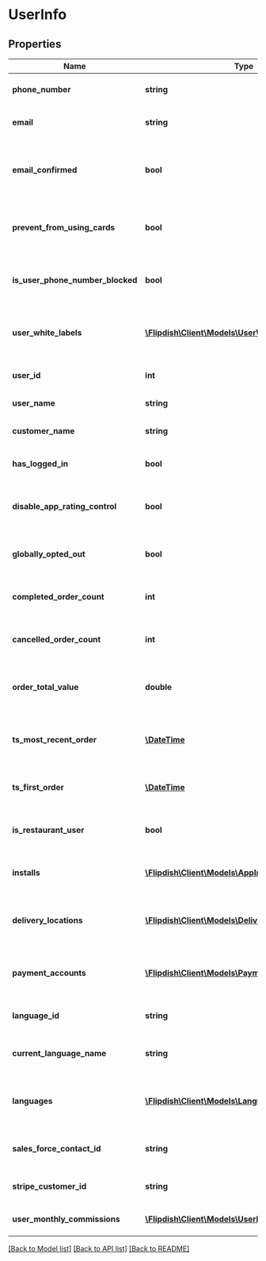 # UserInfo

## Properties
Name | Type | Description | Notes
------------ | ------------- | ------------- | -------------
**phone_number** | **string** | The user&#39;s phone number. | [optional] 
**email** | **string** | The user&#39;s email address. | [optional] 
**email_confirmed** | **bool** | Indicates if the user&#39;s email address has been confirmed. | [optional] 
**prevent_from_using_cards** | **bool** | Indicates if the user is prevented from using cards. | [optional] 
**is_user_phone_number_blocked** | **bool** | Indicates if the user&#39;s phone number is blocked. | [optional] 
**user_white_labels** | [**\Flipdish\\Client\Models\UserWhiteLabelInfo[]**](UserWhiteLabelInfo.md) | List of white label information associated with the user. | [optional] 
**user_id** | **int** | The unique identifier for the user. | [optional] 
**user_name** | **string** | The user&#39;s username. | [optional] 
**customer_name** | **string** | The customer&#39;s name. | [optional] 
**has_logged_in** | **bool** | Indicates if the user has logged in. | [optional] 
**disable_app_rating_control** | **bool** | Indicates if the app rating control is disabled for the user. | [optional] 
**globally_opted_out** | **bool** | Indicates if the user has globally opted out. | [optional] 
**completed_order_count** | **int** | The number of completed orders by the user. | [optional] 
**cancelled_order_count** | **int** | The number of cancelled orders by the user. | [optional] 
**order_total_value** | **double** | The total value of orders placed by the user. | [optional] 
**ts_most_recent_order** | [**\DateTime**](\DateTime.md) | The timestamp of the user&#39;s most recent order. | [optional] 
**ts_first_order** | [**\DateTime**](\DateTime.md) | The timestamp of the user&#39;s first order. | [optional] 
**is_restaurant_user** | **bool** | Indicates if the user is a restaurant user. | [optional] 
**installs** | [**\Flipdish\\Client\Models\AppInstall[]**](AppInstall.md) | List of app installs associated with the user. | [optional] 
**delivery_locations** | [**\Flipdish\\Client\Models\DeliveryLocation[]**](DeliveryLocation.md) | List of delivery locations associated with the user. | [optional] 
**payment_accounts** | [**\Flipdish\\Client\Models\PaymentAccount[]**](PaymentAccount.md) | List of payment accounts associated with the user. | [optional] 
**language_id** | **string** | The language identifier for the user. | [optional] 
**current_language_name** | **string** | Current language name for the user. | [optional] 
**languages** | [**\Flipdish\\Client\Models\Language[]**](Language.md) | Available languages that the user can choose from. | [optional] 
**sales_force_contact_id** | **string** | The Salesforce contact ID for the user. | [optional] 
**stripe_customer_id** | **string** | The Stripe customer ID for the user. | [optional] 
**user_monthly_commissions** | [**\Flipdish\\Client\Models\UserMonthlyCommission[]**](UserMonthlyCommission.md) | User&#39;s monthly commissions. | [optional] 

[[Back to Model list]](../README.md#documentation-for-models) [[Back to API list]](../README.md#documentation-for-api-endpoints) [[Back to README]](../README.md)


